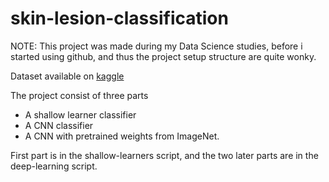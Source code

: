 # skin-lesion-classification

NOTE: This project was made during my Data Science studies, before i started using github, and thus the project setup structure are quite wonky.

Dataset available on [kaggle](https://www.kaggle.com/datasets/ahmedxc4/skin-ds)



The project consist of three parts
- A shallow learner classifier
- A CNN classifier
- A CNN with pretrained weights from ImageNet.

First part is in the shallow-learners script, and the two later parts are in the deep-learning script.
